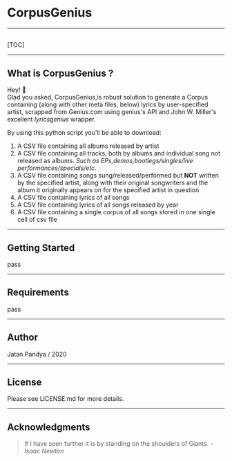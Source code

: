 

# CorpusGenius

_____

## 

[TOC]

_____

## What is CorpusGenius ? 

Hey! :wave:  
Glad you asked, CorpusGenius,is robust solution to generate a Corpus containing (along with other meta files, below)  lyrics by user-specified artist, scrapped from Genius.com using genius's API and John W. Miller's excellent *lyricsgenius* wrapper.

By using this python script you'll be able to download:

1) A CSV file containing all albums released by artist
2) A CSV file containing all tracks, both by albums and individual song not released as albums.
	*Such as EPs,demos,bootlegs/singles/live performances/specials/etc.*
3) A CSV file containing songs sung/released/performed but **NOT** written by the specified artist, along with their original
songwriters and the album it originally appears on for the specified artist in question
4) A CSV file containing lyrics of all songs
5) A CSV file containing lyrics of all songs released by year
6) A CSV file containing a single corpus of all songs stored in one single cell of csv file

_____

## Getting Started 

pass

_____

## Requirements 

pass

_____

## Author 

Jatan Pandya / 2020

_____

## License

Please see LICENSE.md for more details. 

_____

## Acknowledgments

> If I have seen further it is by standing on the shoulders of Giants. 
> 														*-Isaac Newton*